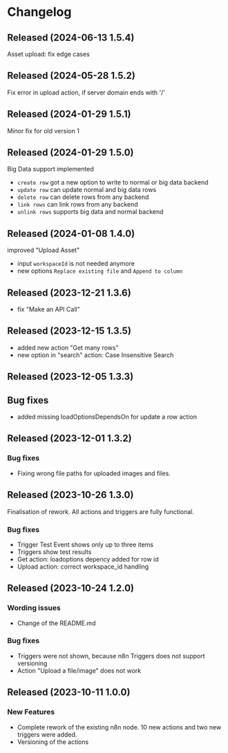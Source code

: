 # Changelog

## Released (2024-06-13 1.5.4)

Asset upload: fix edge cases

## Released (2024-05-28 1.5.2)

Fix error in upload action, if server domain ends with '/'

## Released (2024-01-29 1.5.1)

Minor fix for old version 1

## Released (2024-01-29 1.5.0)

Big Data support implemented

- `create row` got a new option to write to normal or big data backend
- `update row` can update normal and big data rows
- `delete row` can delete rows from any backend
- `link rows` can link rows from any backend
- `unlink rows` supports big data and normal backend

## Released (2024-01-08 1.4.0)

improved "Upload Asset"

- input `workspaceId` is not needed anymore
- new options `Replace existing file` and `Append to column`

## Released (2023-12-21 1.3.6)

- fix "Make an API Call"

## Released (2023-12-15 1.3.5)

- added new action "Get many rows"
- new option in "search" action: Case Insensitive Search

## Released (2023-12-05 1.3.3)

## Bug fixes

- added missing loadOptionsDependsOn for update a row action

## Released (2023-12-01 1.3.2)

### Bug fixes

- Fixing wrong file paths for uploaded images and files.

## Released (2023-10-26 1.3.0)

Finalisation of rework. All actions and triggers are fully functional.

### Bug fixes

- Trigger Test Event shows only up to three items
- Triggers show test results
- Get action: loadoptions depency added for row id
- Upload action: correct workspace_id handling

## Released (2023-10-24 1.2.0)

### Wording issues

- Change of the README.md

### Bug fixes

- Triggers were not shown, because n8n Triggers does not support versioning
- Action "Upload a file/image" does not work

## Released (2023-10-11 1.0.0)

### New Features

- Complete rework of the existing n8n node. 10 new actions and two new triggers were added.
- Versioning of the actions
